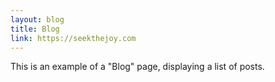 ```yaml
---
layout: blog
title: Blog
link: https://seekthejoy.com
---
```


This is an example of a "Blog" page, displaying a list of posts.
<br />
